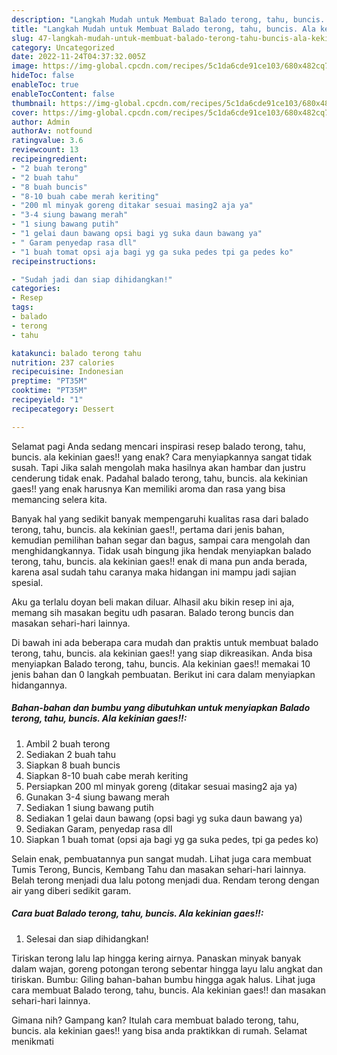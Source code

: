 ```yaml
---
description: "Langkah Mudah untuk Membuat Balado terong, tahu, buncis. Ala kekinian gaes!! Anti Gagal"
title: "Langkah Mudah untuk Membuat Balado terong, tahu, buncis. Ala kekinian gaes!! Anti Gagal"
slug: 47-langkah-mudah-untuk-membuat-balado-terong-tahu-buncis-ala-kekinian-gaes-anti-gagal
category: Uncategorized
date: 2022-11-24T04:37:32.005Z
image: https://img-global.cpcdn.com/recipes/5c1da6cde91ce103/680x482cq70/balado-terong-tahu-buncis-ala-kekinian-gaes-foto-resep-utama.jpg
hideToc: false
enableToc: true
enableTocContent: false
thumbnail: https://img-global.cpcdn.com/recipes/5c1da6cde91ce103/680x482cq70/balado-terong-tahu-buncis-ala-kekinian-gaes-foto-resep-utama.jpg
cover: https://img-global.cpcdn.com/recipes/5c1da6cde91ce103/680x482cq70/balado-terong-tahu-buncis-ala-kekinian-gaes-foto-resep-utama.jpg
author: Admin
authorAv: notfound
ratingvalue: 3.6
reviewcount: 13
recipeingredient:
- "2 buah terong"
- "2 buah tahu"
- "8 buah buncis"
- "8-10 buah cabe merah keriting"
- "200 ml minyak goreng ditakar sesuai masing2 aja ya"
- "3-4 siung bawang merah"
- "1 siung bawang putih"
- "1 gelai daun bawang opsi bagi yg suka daun bawang ya"
- " Garam penyedap rasa dll"
- "1 buah tomat opsi aja bagi yg ga suka pedes tpi ga pedes ko"
recipeinstructions:

- "Sudah jadi dan siap dihidangkan!"
categories:
- Resep
tags:
- balado
- terong
- tahu

katakunci: balado terong tahu 
nutrition: 237 calories
recipecuisine: Indonesian
preptime: "PT35M"
cooktime: "PT35M"
recipeyield: "1"
recipecategory: Dessert

---
```



Selamat pagi Anda sedang mencari inspirasi resep balado terong, tahu, buncis. ala kekinian gaes!! yang enak? Cara menyiapkannya sangat tidak susah. Tapi Jika salah mengolah maka hasilnya akan hambar dan justru cenderung tidak enak. Padahal balado terong, tahu, buncis. ala kekinian gaes!! yang enak harusnya Kan memiliki aroma dan rasa yang bisa memancing selera kita.


Banyak hal yang sedikit banyak mempengaruhi kualitas rasa dari balado terong, tahu, buncis. ala kekinian gaes!!, pertama dari jenis bahan, kemudian pemilihan bahan segar dan bagus, sampai cara mengolah dan menghidangkannya. Tidak usah bingung jika hendak menyiapkan balado terong, tahu, buncis. ala kekinian gaes!! enak di mana pun anda berada, karena asal sudah tahu caranya maka hidangan ini mampu jadi sajian spesial.

Aku ga terlalu doyan beli makan diluar. Alhasil aku bikin resep ini aja, memang sih masakan begitu udh pasaran. Balado terong buncis dan masakan sehari-hari lainnya.


Di bawah ini ada beberapa cara mudah dan praktis untuk membuat balado terong, tahu, buncis. ala kekinian gaes!! yang siap dikreasikan. Anda bisa menyiapkan Balado terong, tahu, buncis. Ala kekinian gaes!! memakai 10 jenis bahan dan 0 langkah pembuatan. Berikut ini cara dalam menyiapkan hidangannya.

<!--inarticleads1-->

##### Bahan-bahan dan bumbu yang dibutuhkan untuk menyiapkan Balado terong, tahu, buncis. Ala kekinian gaes!!:

1. Ambil 2 buah terong
1. Sediakan 2 buah tahu
1. Siapkan 8 buah buncis
1. Siapkan 8-10 buah cabe merah keriting
1. Persiapkan 200 ml minyak goreng (ditakar sesuai masing2 aja ya)
1. Gunakan 3-4 siung bawang merah
1. Sediakan 1 siung bawang putih
1. Sediakan 1 gelai daun bawang (opsi bagi yg suka daun bawang ya)
1. Sediakan  Garam, penyedap rasa dll
1. Siapkan 1 buah tomat (opsi aja bagi yg ga suka pedes, tpi ga pedes ko)


Selain enak, pembuatannya pun sangat mudah. Lihat juga cara membuat Tumis Terong, Buncis, Kembang Tahu dan masakan sehari-hari lainnya. Belah terong menjadi dua lalu potong menjadi dua. Rendam terong dengan air yang diberi sedikit garam. 

<!--inarticleads2-->

##### Cara buat Balado terong, tahu, buncis. Ala kekinian gaes!!:


1. Selesai dan siap dihidangkan!

Tiriskan terong lalu lap hingga kering airnya. Panaskan minyak banyak dalam wajan, goreng potongan terong sebentar hingga layu lalu angkat dan tiriskan. Bumbu: Giling bahan-bahan bumbu hingga agak halus. Lihat juga cara membuat Balado terong, tahu, buncis. Ala kekinian gaes!! dan masakan sehari-hari lainnya. 

Gimana nih? Gampang kan? Itulah cara membuat balado terong, tahu, buncis. ala kekinian gaes!! yang bisa anda praktikkan di rumah. Selamat menikmati
